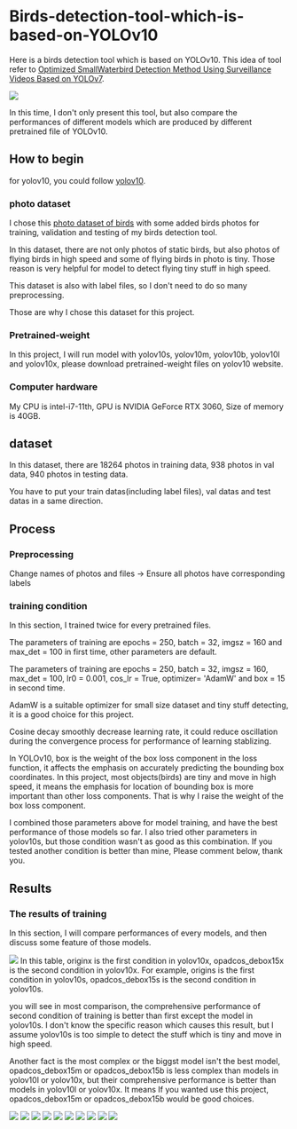 # Birds-detection-tool-which-is-based-on-YOLOv10
Here is a birds detection tool which is based on YOLOv10. This idea of tool refer to [Optimized SmallWaterbird Detection Method Using
Surveillance Videos Based on YOLOv7](https://www.mdpi.com/2076-2615/13/12/1929#:~:text=This%20study%20describes%20an%20improved,attention%20regions%20and%20monitor%20waterbirds.).

<img src="https://www.mdpi.com/animals/animals-13-01929/article_deploy/html/images/animals-13-01929-g002.png">

In this time, I don't only present this tool, but also compare the performances of different models which are produced by different pretrained file of YOLOv10.

## How to begin
for yolov10, you could follow [yolov10](https://github.com/THU-MIG/yolov10/tree/main). 

### photo dataset
I chose this [photo dataset of birds](https://universe.roboflow.com/yolo-9evjx/birds-wijmc/dataset/2/download) with some added birds photos for training, validation and testing of my birds detection tool.

In this dataset, there are not only photos of static birds, but also photos of flying birds in high speed and some of flying birds in photo is tiny. Those reason is very helpful for model to detect flying tiny stuff in high speed.

This dataset is also with label files, so I don't need to do so many preprocessing.  

Those are why I chose this dataset for this project.

### Pretrained-weight
In this project, I will run model with yolov10s, yolov10m, yolov10b, yolov10l and yolov10x, please download pretrained-weight files on yolov10 website.

### Computer hardware
My CPU is intel-i7-11th, GPU is NVIDIA GeForce RTX 3060, Size of memory is 40GB.

## dataset
In this dataset, there are 18264 photos in training data, 938 photos in val data, 940 photos in testing data.

You have to put your train datas(including label files), val datas and test datas in a same direction.

## Process
### Preprocessing
Change names of photos and files -> Ensure all photos have corresponding labels

### training condition
In this section, I trained twice for every pretrained files.

The parameters of training are epochs = 250, batch = 32, imgsz = 160 and max_det = 100 in first time, other parameters are default.

The parameters of training are epochs = 250, batch = 32, imgsz = 160, max_det = 100, lr0 = 0.001, cos_lr = True, optimizer= 'AdamW' and box = 15 in second time.

AdamW is a suitable optimizer for small size dataset and tiny stuff detecting, it is a good choice for this project.

Cosine decay smoothly decrease learning rate, it could reduce oscillation during the convergence process for performance of learning stablizing.

In YOLOv10, box is the weight of the box loss component in the loss function, it affects the emphasis on accurately predicting the bounding box coordinates.
In this project, most objects(birds) are tiny and move in high speed, it means the emphasis for location of bounding box is more important than other loss components. That is why I raise the weight of the box loss component.

I combined those parameters above for model training, and have the best performance of those models so far. I also tried other parameters in yolov10s, but those condition wasn't as good as this combination.
If you tested another condition is better than mine, Please comment below, thank you.

## Results
### The results of training
In this section, I will compare performances of every models, and then discuss some feature of those models.

<img src="https://github.com/aegon1994/Birds-detection-tool-which-is-based-on-YOLOv10/blob/main/dataimage.png?raw=true">
In this table, originx is the first condition in yolov10x, opadcos_debox15x is the second condition in yolov10x. For example, origins is the first condition in yolov10s, opadcos_debox15s is the second condition in yolov10s.

you will see in most comparison, the comprehensive performance of second condition of training is better than first except the model in yolov10s. I don't know the specific reason which causes this result, but I assume yolov10s is too simple to detect the stuff which is tiny and move in high speed.

Another fact is the most complex or the biggst model isn't the best model, opadcos_debox15m or opadcos_debox15b is less complex than models in yolov10l or yolov10x, but their comprehensive performance is better than models in yolov10l or yolov10x. It means If you wanted use this project, opadcos_debox15m or opadcos_debox15b would be good choices.

<img src="https://github.com/aegon1994/Birds-detection-tool-which-is-based-on-YOLOv10/blob/main/sorigin/confusion_matrix_normalized.png?raw=true">
<img src="https://github.com/aegon1994/Birds-detection-tool-which-is-based-on-YOLOv10/blob/main/scos_debox15/confusion_matrix_normalized.png?raw=true">
<img src="https://github.com/aegon1994/Birds-detection-tool-which-is-based-on-YOLOv10/blob/main/morigin/confusion_matrix_normalized.png?raw=true">
<img src="https://github.com/aegon1994/Birds-detection-tool-which-is-based-on-YOLOv10/blob/main/mcos_debox15/confusion_matrix_normalized.png?raw=true">
<img src="https://github.com/aegon1994/Birds-detection-tool-which-is-based-on-YOLOv10/blob/main/borigin/confusion_matrix_normalized.png?raw=true">
<img src="https://github.com/aegon1994/Birds-detection-tool-which-is-based-on-YOLOv10/blob/main/bcos_debox15/confusion_matrix_normalized.png?raw=true">
<img src="https://github.com/aegon1994/Birds-detection-tool-which-is-based-on-YOLOv10/blob/main/lorigin/confusion_matrix_normalized.png?raw=true">
<img src="https://github.com/aegon1994/Birds-detection-tool-which-is-based-on-YOLOv10/blob/main/lcos_debox15/confusion_matrix_normalized.png?raw=true">
<img src="https://github.com/aegon1994/Birds-detection-tool-which-is-based-on-YOLOv10/blob/main/xorigin/confusion_matrix_normalized.png?raw=true">
<img src="https://github.com/aegon1994/Birds-detection-tool-which-is-based-on-YOLOv10/blob/main/xcos_debox15/confusion_matrix_normalized.png?raw=true">
